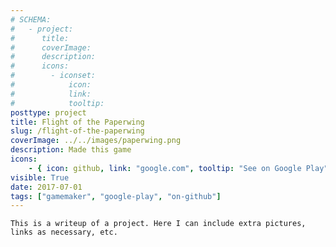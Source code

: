 ```yaml
---
# SCHEMA:
#   - project:
#      title:
#      coverImage:
#      description:
#      icons:
#        - iconset:
#            icon:
#            link:
#            tooltip:
posttype: project
title: Flight of the Paperwing
slug: /flight-of-the-paperwing
coverImage: ../../images/paperwing.png
description: Made this game
icons:
    - { icon: github, link: "google.com", tooltip: "See on Google Play" }
visible: True
date: 2017-07-01
tags: ["gamemaker", "google-play", "on-github"]
---
```

    This is a writeup of a project. Here I can include extra pictures, links as necessary, etc.
     
